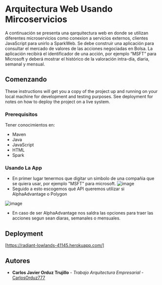 # Arquitectura Web Usando Mircoservicios

A continuación se presenta una qarquitectura web en donde se utilizan diferentes microservicios como conexion a servicios externos, clientes JavaScript para unirlo a SparkWeb. Se debe construir una aplicación para consultar el mercado de valores de las acciones negociadas en Bolsa.  La aplicación recibirá el identificador de una acción, por ejemplo “MSFT” para Microsoft  y deberá mostrar el histórico de la valoración intra-día, diaria, semanal y mensual.

## Comenzando

These instructions will get you a copy of the project up and running on your local machine for development and testing purposes. See deployment for notes on how to deploy the project on a live system.

### Prerequisitos

Tener conocimientos en:

* Maven
* Java
* JavaScript
* HTML
* Spark


### Usando La App
* En primer lugar tenermos que digitar un simbolo de una compañia que se quiera usar, por ejemplo "MSFT" para microsoft.
![image](https://user-images.githubusercontent.com/69254834/187591450-a11ff1a9-78fa-45c3-96ee-1f3d2217f4d9.png)
* Seguido a esto escogemos qué API queremos utilizar si AlphaAdvantage o Polygon

![image](https://user-images.githubusercontent.com/69254834/187591738-738d5098-86d6-4b5e-96e1-77f3f6ca77a5.png)

* En caso de ser AlphaAdvantage nos saldra las opciones para traer las acciones segun sean diaras, semanales o mensuales.


## Deployment

[https://radiant-lowlands-41145.herokuapp.com/]


## Autores

* **Carlos Javier Orduz Trujillo** - *Trabajo Arquitectura Empresarial* - [CarlosOrduz777](https://github.com/CarlosOrduz777)


